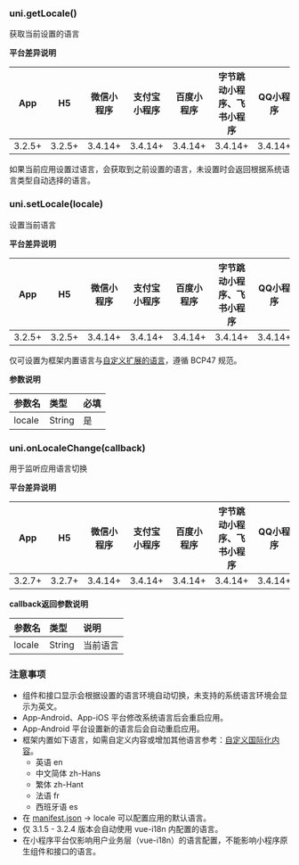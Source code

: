 ### uni.getLocale()

获取当前设置的语言

**平台差异说明**

|App|H5|微信小程序|支付宝小程序|百度小程序|字节跳动小程序、飞书小程序|QQ小程序|快手小程序|华为快应用|360小程序|京东小程序|
|:-:|:-:|:-:|:-:|:-:|:-:|:-:|:-:|:-:|:-:|:-:|
|3.2.5+|3.2.5+|3.4.14+|3.4.14+|3.4.14+|3.4.14+|3.4.14+|3.4.14+|3.4.14+|3.4.14+|3.4.14+|

如果当前应用设置过语言，会获取到之前设置的语言，未设置时会返回根据系统语言类型自动选择的语言。

### uni.setLocale(locale)

设置当前语言

**平台差异说明**

|App|H5|微信小程序|支付宝小程序|百度小程序|字节跳动小程序、飞书小程序|QQ小程序|快手小程序|华为快应用|360小程序|京东小程序|
|:-:|:-:|:-:|:-:|:-:|:-:|:-:|:-:|:-:|:-:|:-:|
|3.2.5+|3.2.5+|3.4.14+|3.4.14+|3.4.14+|3.4.14+|3.4.14+|3.4.14+|3.4.14+|3.4.14+|3.4.14+|

仅可设置为框架内置语言与[自定义扩展的语言](/tutorial/i18n.html#uni-framework)，遵循 BCP47 规范。

**参数说明**

|参数名|类型|必填|
|:-|:-|:-|
|locale|String|是|

### uni.onLocaleChange(callback)

用于监听应用语言切换

**平台差异说明**

|App|H5|微信小程序|支付宝小程序|百度小程序|字节跳动小程序、飞书小程序|QQ小程序|快手小程序|华为快应用|360小程序|京东小程序|
|:-:|:-:|:-:|:-:|:-:|:-:|:-:|:-:|:-:|:-:|:-:|
|3.2.7+|3.2.7+|3.4.14+|3.4.14+|3.4.14+|3.4.14+|3.4.14+|3.4.14+|3.4.14+|3.4.14+|3.4.14+|

**callback返回参数说明**

|参数名|类型|说明|
|:-|:-|:-|
|locale|String|当前语言|

### 注意事项

* 组件和接口显示会根据设置的语言环境自动切换，未支持的系统语言环境会显示为英文。
* App-Android、App-iOS 平台修改系统语言后会重启应用。
* App-Android 平台设置新的语言后会自动重启应用。
* 框架内置如下语言，如需自定义内容或增加其他语言参考：[自定义国际化内容](https://uniapp.dcloud.io/collocation/i18n?id=uni-framework)。
  * 英语 en
  * 中文简体 zh-Hans
  * 繁体 zh-Hant
  * 法语 fr
  * 西班牙语 es
* 在 [manifest.json](/collocation/manifest) -> locale 可以配置应用的默认语言。
* 仅 3.1.5 - 3.2.4 版本会自动使用 vue-i18n 内配置的语言。
* 在小程序平台仅影响用户业务层（vue-i18n）的语言配置，不能影响小程序原生组件和接口的语言。
